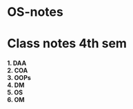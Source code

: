 # OS-notes

<h1> Class notes 4th sem</h1>
<h4> 1. DAA  <br> 2. COA <br> 3. OOPs <br> 4. DM <br> 5. OS <br> 6. OM </h4>
